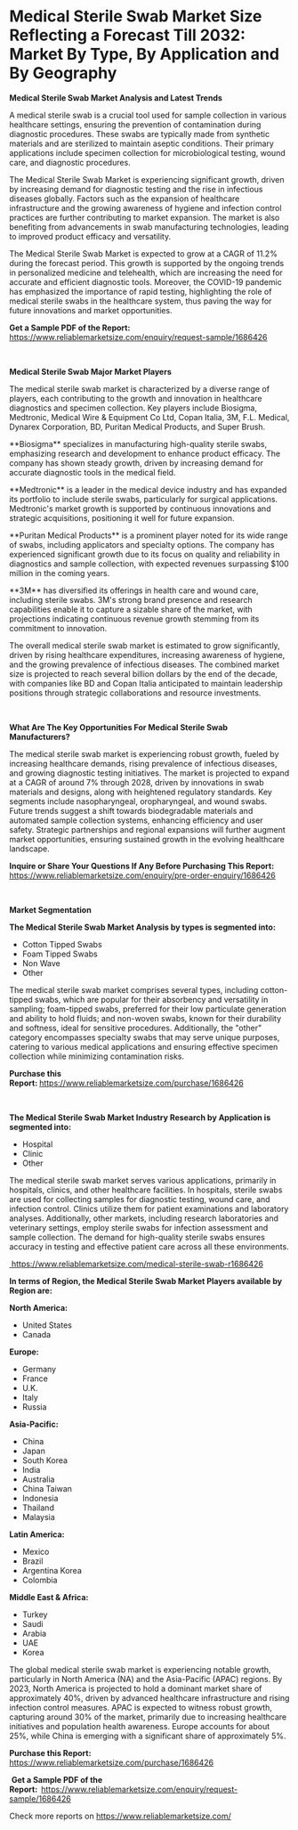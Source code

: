 <p><h1>Medical Sterile Swab Market Size Reflecting a Forecast Till 2032: Market By Type, By Application and By Geography</h1></p><p><strong>Medical Sterile Swab Market Analysis and Latest Trends</strong></p>
<p><p>A medical sterile swab is a crucial tool used for sample collection in various healthcare settings, ensuring the prevention of contamination during diagnostic procedures. These swabs are typically made from synthetic materials and are sterilized to maintain aseptic conditions. Their primary applications include specimen collection for microbiological testing, wound care, and diagnostic procedures.</p><p>The Medical Sterile Swab Market is experiencing significant growth, driven by increasing demand for diagnostic testing and the rise in infectious diseases globally. Factors such as the expansion of healthcare infrastructure and the growing awareness of hygiene and infection control practices are further contributing to market expansion. The market is also benefiting from advancements in swab manufacturing technologies, leading to improved product efficacy and versatility.</p><p>The Medical Sterile Swab Market is expected to grow at a CAGR of 11.2% during the forecast period. This growth is supported by the ongoing trends in personalized medicine and telehealth, which are increasing the need for accurate and efficient diagnostic tools. Moreover, the COVID-19 pandemic has emphasized the importance of rapid testing, highlighting the role of medical sterile swabs in the healthcare system, thus paving the way for future innovations and market opportunities.</p></p>
<p><strong>Get a Sample PDF of the Report:&nbsp;</strong> <a href="https://www.reliablemarketsize.com/enquiry/request-sample/1686426?utm_campaign=3068&utm_medium=2&utm_source=Github&utm_content=ia&utm_term=26032025&utm_id=medical-sterile-swab">https://www.reliablemarketsize.com/enquiry/request-sample/1686426</a></p>
<p>&nbsp;</p>
<p><strong>Medical Sterile Swab Major Market Players</strong></p>
<p><p>The medical sterile swab market is characterized by a diverse range of players, each contributing to the growth and innovation in healthcare diagnostics and specimen collection. Key players include Biosigma, Medtronic, Medical Wire & Equipment Co Ltd, Copan Italia, 3M, F.L. Medical, Dynarex Corporation, BD, Puritan Medical Products, and Super Brush.</p><p>**Biosigma** specializes in manufacturing high-quality sterile swabs, emphasizing research and development to enhance product efficacy. The company has shown steady growth, driven by increasing demand for accurate diagnostic tools in the medical field.</p><p>**Medtronic** is a leader in the medical device industry and has expanded its portfolio to include sterile swabs, particularly for surgical applications. Medtronic's market growth is supported by continuous innovations and strategic acquisitions, positioning it well for future expansion.</p><p>**Puritan Medical Products** is a prominent player noted for its wide range of swabs, including applicators and specialty options. The company has experienced significant growth due to its focus on quality and reliability in diagnostics and sample collection, with expected revenues surpassing $100 million in the coming years.</p><p>**3M** has diversified its offerings in health care and wound care, including sterile swabs. 3M's strong brand presence and research capabilities enable it to capture a sizable share of the market, with projections indicating continuous revenue growth stemming from its commitment to innovation.</p><p>The overall medical sterile swab market is estimated to grow significantly, driven by rising healthcare expenditures, increasing awareness of hygiene, and the growing prevalence of infectious diseases. The combined market size is projected to reach several billion dollars by the end of the decade, with companies like BD and Copan Italia anticipated to maintain leadership positions through strategic collaborations and resource investments.</p></p>
<p>&nbsp;</p>
<p><strong>What Are The Key Opportunities For Medical Sterile Swab Manufacturers?</strong></p>
<p><p>The medical sterile swab market is experiencing robust growth, fueled by increasing healthcare demands, rising prevalence of infectious diseases, and growing diagnostic testing initiatives. The market is projected to expand at a CAGR of around 7% through 2028, driven by innovations in swab materials and designs, along with heightened regulatory standards. Key segments include nasopharyngeal, oropharyngeal, and wound swabs. Future trends suggest a shift towards biodegradable materials and automated sample collection systems, enhancing efficiency and user safety. Strategic partnerships and regional expansions will further augment market opportunities, ensuring sustained growth in the evolving healthcare landscape.</p></p>
<p><strong>Inquire or Share Your Questions If Any Before Purchasing This Report:</strong> <a href="https://www.reliablemarketsize.com/enquiry/pre-order-enquiry/1686426?utm_campaign=3068&utm_medium=2&utm_source=Github&utm_content=ia&utm_term=26032025&utm_id=medical-sterile-swab">https://www.reliablemarketsize.com/enquiry/pre-order-enquiry/1686426</a></p>
<p>&nbsp;</p>
<p><strong>Market Segmentation</strong></p>
<p><strong>The Medical Sterile Swab Market Analysis by types is segmented into:</strong></p>
<p><ul><li>Cotton Tipped Swabs</li><li>Foam Tipped Swabs</li><li>Non Wave</li><li>Other</li></ul></p>
<p><p>The medical sterile swab market comprises several types, including cotton-tipped swabs, which are popular for their absorbency and versatility in sampling; foam-tipped swabs, preferred for their low particulate generation and ability to hold fluids; and non-woven swabs, known for their durability and softness, ideal for sensitive procedures. Additionally, the "other" category encompasses specialty swabs that may serve unique purposes, catering to various medical applications and ensuring effective specimen collection while minimizing contamination risks.</p></p>
<p><strong>Purchase this Report:&nbsp;</strong><a href="https://www.reliablemarketsize.com/purchase/1686426?utm_campaign=3068&utm_medium=2&utm_source=Github&utm_content=ia&utm_term=26032025&utm_id=medical-sterile-swab">https://www.reliablemarketsize.com/purchase/1686426</a></p>
<p>&nbsp;</p>
<p><strong>The Medical Sterile Swab Market Industry Research by Application is segmented into:</strong></p>
<p><ul><li>Hospital</li><li>Clinic</li><li>Other</li></ul></p>
<p><p>The medical sterile swab market serves various applications, primarily in hospitals, clinics, and other healthcare facilities. In hospitals, sterile swabs are used for collecting samples for diagnostic testing, wound care, and infection control. Clinics utilize them for patient examinations and laboratory analyses. Additionally, other markets, including research laboratories and veterinary settings, employ sterile swabs for infection assessment and sample collection. The demand for high-quality sterile swabs ensures accuracy in testing and effective patient care across all these environments.</p></p>
<p><a href="https://www.reliablemarketsize.com/medical-sterile-swab-r1686426?utm_campaign=3068&utm_medium=2&utm_source=Github&utm_content=ia&utm_term=26032025&utm_id=medical-sterile-swab">&nbsp;https://www.reliablemarketsize.com/medical-sterile-swab-r1686426</a></p>
<p><strong>In terms of Region, the Medical Sterile Swab Market Players available by Region are:</strong></p>
<p>
    <p> <strong> North America: </strong>
        <ul>
            <li>United States</li>
            <li>Canada</li>
        </ul>
        </p> 
    <p> <strong> Europe: </strong>
        <ul>
            <li>Germany</li>
            <li>France</li>
            <li>U.K.</li>
            <li>Italy</li>
            <li>Russia</li>
        </ul>
        </p> 
    <p> <strong> Asia-Pacific: </strong>
        <ul>
            <li>China</li>
            <li>Japan</li>
            <li>South Korea</li>
            <li>India</li>
            <li>Australia</li>
            <li>China Taiwan</li>
            <li>Indonesia</li>
            <li>Thailand</li>
            <li>Malaysia</li>
        </ul>
        </p> 
    <p> <strong> Latin America: </strong>
        <ul>
            <li>Mexico</li>
            <li>Brazil</li>
            <li>Argentina Korea</li>
            <li>Colombia</li>
        </ul>
        </p> 
    <p> <strong> Middle East & Africa: </strong>
        <ul>
            <li>Turkey</li>
            <li>Saudi</li>
            <li>Arabia</li>
            <li>UAE</li>
            <li>Korea</li>
        </ul>
    </p>
    </p>
<p><p>The global medical sterile swab market is experiencing notable growth, particularly in North America (NA) and the Asia-Pacific (APAC) regions. By 2023, North America is projected to hold a dominant market share of approximately 40%, driven by advanced healthcare infrastructure and rising infection control measures. APAC is expected to witness robust growth, capturing around 30% of the market, primarily due to increasing healthcare initiatives and population health awareness. Europe accounts for about 25%, while China is emerging with a significant share of approximately 5%.</p></p>
<p><strong>Purchase this Report: </strong><a href="https://www.reliablemarketsize.com/purchase/1686426?utm_campaign=3068&utm_medium=2&utm_source=Github&utm_content=ia&utm_term=26032025&utm_id=medical-sterile-swab">https://www.reliablemarketsize.com/purchase/1686426</a></p>
<p>&nbsp;<strong>Get a Sample PDF of the Report:&nbsp;&nbsp;</strong><a href="https://www.reliablemarketsize.com/enquiry/request-sample/1686426?utm_campaign=3068&utm_medium=2&utm_source=Github&utm_content=ia&utm_term=26032025&utm_id=medical-sterile-swab">https://www.reliablemarketsize.com/enquiry/request-sample/1686426</a></p>
<p><strong></strong></p>
<p>Check more reports on <a href="https://www.reliablemarketsize.com/?utm_campaign=3068&utm_medium=2&utm_source=Github&utm_content=ia&utm_term=26032025&utm_id=medical-sterile-swab">https://www.reliablemarketsize.com/</a></p>